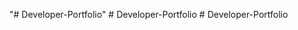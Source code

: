 "# Developer-Portfolio" 
#   D e v e l o p e r - P o r t f o l i o  
 #   D e v e l o p e r - P o r t f o l i o  
 